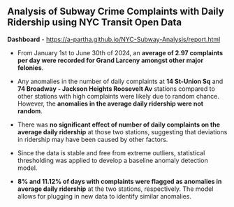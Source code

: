## Analysis of Subway Crime Complaints with Daily Ridership using NYC Transit Open Data 

**Dashboard** - https://a-partha.github.io/NYC-Subway-Analysis/report.html

- From January 1st to June 30th of 2024, an **average of 2.97 complaints per day were recorded for Grand Larceny amongst other major felonies**.

- Any anomalies in the number of daily complaints at **14 St-Union Sq** and **74 Broadway - Jackson Heights Roosevelt Av** stations compared to other stations with high complaints were likely due to random chance. However, the **anomalies in the average daily ridership were not random**.

- There was **no significant effect of number of daily complaints on the average daily ridership** at those two stations, suggesting that deviations in ridership may have been caused by other factors.

- Since the data is stable and free from extreme outliers, statistical thresholding was applied to develop a baseline anomaly detection model. 

- **8% and 11.12% of days with complaints were flagged as anomalies in average daily ridership** at the two stations, respectively. The model allows for plugging in new data to identify similar anomalies.
